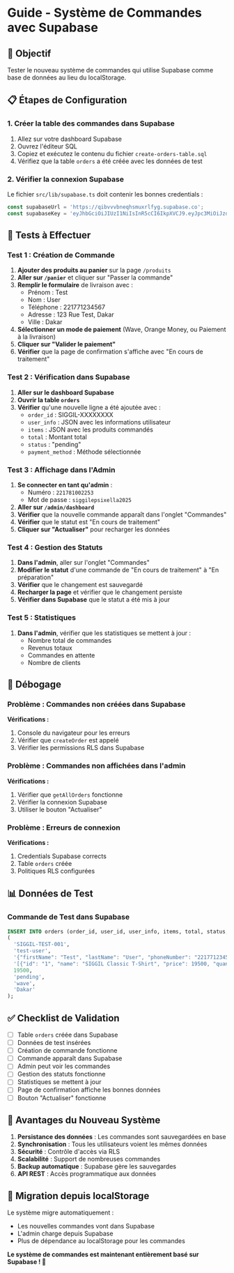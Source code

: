 # Guide - Système de Commandes avec Supabase

## 🎯 Objectif
Tester le nouveau système de commandes qui utilise Supabase comme base de données au lieu du localStorage.

## 📋 Étapes de Configuration

### 1. Créer la table des commandes dans Supabase
1. Allez sur votre dashboard Supabase
2. Ouvrez l'éditeur SQL
3. Copiez et exécutez le contenu du fichier `create-orders-table.sql`
4. Vérifiez que la table `orders` a été créée avec les données de test

### 2. Vérifier la connexion Supabase
Le fichier `src/lib/supabase.ts` doit contenir les bonnes credentials :
```typescript
const supabaseUrl = 'https://qibvvvbneqhsmuxrlfyg.supabase.co';
const supabaseKey = 'eyJhbGciOiJIUzI1NiIsInR5cCI6IkpXVCJ9.eyJpc3MiOiJzdXBhYmFzZSIsInJlZiI6InFpYnZ2dmJuZXFoc211eHJsZnlnIiwicm9sZSI6ImFub24iLCJpYXQiOjE3NTY2NDQ5NDUsImV4cCI6MjA3MjIyMDQ0NX0.CaZfiurdUVBFRKna4zFb8mpjP-0EqHGNjBAwFyYhed8';
```

## 🧪 Tests à Effectuer

### Test 1 : Création de Commande
1. **Ajouter des produits au panier** sur la page `/produits`
2. **Aller sur `/panier`** et cliquer sur "Passer la commande"
3. **Remplir le formulaire** de livraison avec :
   - Prénom : Test
   - Nom : User
   - Téléphone : 221771234567
   - Adresse : 123 Rue Test, Dakar
   - Ville : Dakar
4. **Sélectionner un mode de paiement** (Wave, Orange Money, ou Paiement à la livraison)
5. **Cliquer sur "Valider le paiement"**
6. **Vérifier** que la page de confirmation s'affiche avec "En cours de traitement"

### Test 2 : Vérification dans Supabase
1. **Aller sur le dashboard Supabase**
2. **Ouvrir la table `orders`**
3. **Vérifier** qu'une nouvelle ligne a été ajoutée avec :
   - `order_id` : SIGGIL-XXXXXXXX
   - `user_info` : JSON avec les informations utilisateur
   - `items` : JSON avec les produits commandés
   - `total` : Montant total
   - `status` : "pending"
   - `payment_method` : Méthode sélectionnée

### Test 3 : Affichage dans l'Admin
1. **Se connecter en tant qu'admin** :
   - Numéro : `221781002253`
   - Mot de passe : `siggilepsixella2025`
2. **Aller sur `/admin/dashboard`**
3. **Vérifier** que la nouvelle commande apparaît dans l'onglet "Commandes"
4. **Vérifier** que le statut est "En cours de traitement"
5. **Cliquer sur "Actualiser"** pour recharger les données

### Test 4 : Gestion des Statuts
1. **Dans l'admin**, aller sur l'onglet "Commandes"
2. **Modifier le statut** d'une commande de "En cours de traitement" à "En préparation"
3. **Vérifier** que le changement est sauvegardé
4. **Recharger la page** et vérifier que le changement persiste
5. **Vérifier dans Supabase** que le statut a été mis à jour

### Test 5 : Statistiques
1. **Dans l'admin**, vérifier que les statistiques se mettent à jour :
   - Nombre total de commandes
   - Revenus totaux
   - Commandes en attente
   - Nombre de clients

## 🔧 Débogage

### Problème : Commandes non créées dans Supabase
**Vérifications :**
1. Console du navigateur pour les erreurs
2. Vérifier que `createOrder` est appelé
3. Vérifier les permissions RLS dans Supabase

### Problème : Commandes non affichées dans l'admin
**Vérifications :**
1. Vérifier que `getAllOrders` fonctionne
2. Vérifier la connexion Supabase
3. Utiliser le bouton "Actualiser"

### Problème : Erreurs de connexion
**Vérifications :**
1. Credentials Supabase corrects
2. Table `orders` créée
3. Politiques RLS configurées

## 📊 Données de Test

### Commande de Test dans Supabase
```sql
INSERT INTO orders (order_id, user_id, user_info, items, total, status, payment_method, city) VALUES
(
  'SIGGIL-TEST-001',
  'test-user',
  '{"firstName": "Test", "lastName": "User", "phoneNumber": "221771234567", "address": "123 Rue Test, Dakar"}',
  '[{"id": "1", "name": "SIGGIL Classic T-Shirt", "price": 19500, "quantity": 1, "size": "M", "color": "noir"}]',
  19500,
  'pending',
  'wave',
  'Dakar'
);
```

## ✅ Checklist de Validation

- [ ] Table `orders` créée dans Supabase
- [ ] Données de test insérées
- [ ] Création de commande fonctionne
- [ ] Commande apparaît dans Supabase
- [ ] Admin peut voir les commandes
- [ ] Gestion des statuts fonctionne
- [ ] Statistiques se mettent à jour
- [ ] Page de confirmation affiche les bonnes données
- [ ] Bouton "Actualiser" fonctionne

## 🚀 Avantages du Nouveau Système

1. **Persistance des données** : Les commandes sont sauvegardées en base
2. **Synchronisation** : Tous les utilisateurs voient les mêmes données
3. **Sécurité** : Contrôle d'accès via RLS
4. **Scalabilité** : Support de nombreuses commandes
5. **Backup automatique** : Supabase gère les sauvegardes
6. **API REST** : Accès programmatique aux données

## 🔄 Migration depuis localStorage

Le système migre automatiquement :
- Les nouvelles commandes vont dans Supabase
- L'admin charge depuis Supabase
- Plus de dépendance au localStorage pour les commandes

**Le système de commandes est maintenant entièrement basé sur Supabase ! 🎉**



